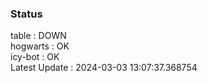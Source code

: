 ### Status


table : DOWN  
hogwarts : OK  
icy-bot : OK  
Latest Update : 2024-03-03 13:07:37.368754
